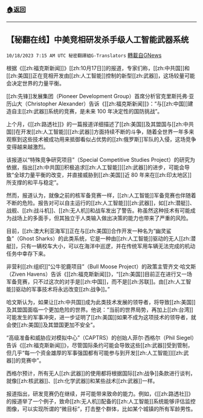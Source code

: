 ###  [:house:返回](README.md)
---


## 【秘翻在线】中美竞相研发杀手级人工智能武器系统
`10/18/2023 7:15 AM UTC 秘密翻譯組G-Translators` [轉載自GNews](https://gnews.org/articles/1848608)

根据《[[zh:福克斯新闻]]》[[zh:10月17日]]的报道，专家们称，[[zh:中共国]]和[[zh:美国]]正在竞相开发由[[zh:人工智能]]控制的新型[[zh:武器]]，这场较量可能会决定世界的力量平衡。

[[zh:先锋]]发展集团（Pioneer Development Group）首席分析官克里斯托弗·亚历山大（Christopher Alexander）告诉《[[zh:福克斯新闻]]》：“与[[zh:中国]]建造自主[[zh:武器]]系统的竞赛，是未来 100 年决定性的国防挑战”。

上个月，《[[zh:路透社]]》的一篇报道详细描述了[[zh:美国]]及其盟国与[[zh:中共国]]在开发[[zh:人工智能]][[zh:武器]]方面持续不断的斗争，随着全世界一年多来观察到这些技术被成功用来抵御看似占优势的[[zh:俄罗斯]]军队的入侵，这场竞争变得越来越激烈。

该报道以“特殊竞争研究项目”（Special Competitive Studies Project）的研究为依据，指出[[zh:中共国]]积极追求[[zh:人工智能]][[zh:武器]]的进步，可能会导致“全球力量平衡的改变，并直接威胁到[[zh:美国]]近 80 年来在[[zh:印太地区]]所支撑的和平与稳定”。

然而，报道认为，就像之前的核军备竞赛一样，[[zh:人工智能]]军备竞赛也伴随着不断的危险。报告对可以自主运行的[[zh:人工智能]][[zh:武器]]，如[[zh:潜艇]]、战舰、[[zh:战斗机]]、[[zh:无人机]]和战车发出了警告。称虽然这种技术有可能成为战场上的多面手，但其独立于人类输入做出决策的能力也带来了严重的风险。

目前，[[zh:澳大利亚海军]]正在与[[zh:美国]]合作开发一种名为“幽灵鲨鱼”（Ghost Sharks）的此类系统，它是一种由[[zh:人工智能]]驱动的无人[[zh:潜艇]]，只有一辆校车大小，可以在海洋中巡逻，并在传统军用车辆无法完成的机动任务中幸存下来。

非营利[[zh:组织]]“公牛驼鹿项目”（Bull Moose Project）的政策主管齐文·哈文斯（Ziven Havens）告诉《[[zh:福克斯新闻]]》，“[[zh:美国]]目前正在进行又一场军备竞赛，只不过这次的对手是[[zh:中国]]，而不是[[zh:苏联]]。由[[zh:人工智能]]驱动的军事技术将永远改变[[zh:战争]]。”

哈文斯认为，如果让[[zh:中共国]]成为此类技术发展的领导者，将导致[[zh:美国]]及其盟国面临一个更加危险的世界。他说：“当前的世界局势，再加上[[zh:台湾]]可能发生的军事冲突，进一步证明了[[zh:美国]]如果不成为这项技术的领导者，就会使[[zh:美国]]及其盟国更加不安全”。

“高级准备和威胁应对模拟中心”（CAPTRS）的创始人菲尔·西格尔（Phil Siegel）告诉《[[zh:福克斯新闻]]》，尽管国际条约可能会导致这些[[zh:武器]]受到管制，但几乎“每一个资金雄厚的军事强国都有可能参与到开发[[zh:人工智能]][[zh:武器]]的竞赛中”。

西格尔预计，所有无人[[zh:武器]]的使用都将根据国际[[zh:战争]]条款进行谈判，就像[[zh:核武器]]、[[zh:化学武器]]和某些战术[[zh:武器]]一样。

报道指出，研发竞赛仍在继续，并可能带来致命的能力。例如，《[[zh:路透社]]》的报道举了一个例子，致命[[zh:无人机]]配备的[[zh:人工智能]]系统能够评估监控图像，可以实现所谓的“微目标”，打击整个群体，比如某个城镇的所有军龄男性。

